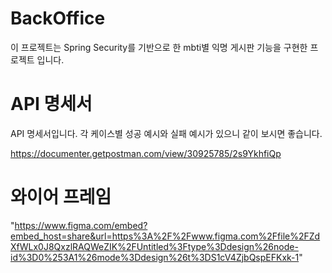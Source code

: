# BackOffice

이 프로젝트는 Spring Security를 기반으로 한 mbti별 익명 게시판 기능을 구현한 프로젝트 입니다.


# API 명세서

API 명세서입니다. 각 케이스별 성공 예시와 실패 예시가 있으니 같이 보시면 좋습니다.

https://documenter.getpostman.com/view/30925785/2s9YkhfiQp

# 와이어 프레임

"https://www.figma.com/embed?embed_host=share&url=https%3A%2F%2Fwww.figma.com%2Ffile%2FZdXfWLx0J8QxzlRAQWeZIK%2FUntitled%3Ftype%3Ddesign%26node-id%3D0%253A1%26mode%3Ddesign%26t%3DS1cV4ZjbQspEFKxk-1"

